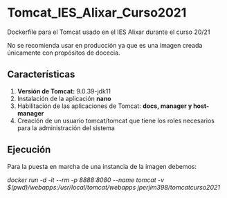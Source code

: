 # Tomcat_IES_Alixar_Curso2021

Dockerfile para el Tomcat usado en el IES Alixar durante el curso 20/21

No se recomienda usar en producción ya que es una imagen creada únicamente con propósitos de docecia.

## Características

1. **Versión de Tomcat:** 9.0.39-jdk11
2. Instalación de la aplicación **nano**
3. Habilitación de las aplicaciones de Tomcat: **docs, manager y host-manager**
4. Creación de un usuario tomcat/tomcat que tiene los roles necesarios para la administración del sistema

## Ejecución

Para la puesta en marcha de una instancia de la imagen debemos:

_docker run -d -it --rm -p 8888:8080 --name tomcat -v $(pwd)/webapps:/usr/local/tomcat/webapps jperjim398/tomcatcurso2021_